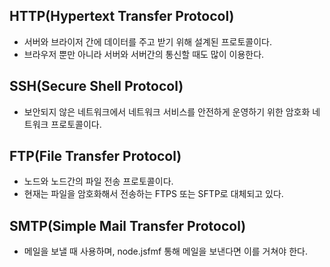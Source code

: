 ## HTTP(Hypertext Transfer Protocol)
-  서버와 브라이저 간에 데이터를 주고 받기 위해 설계된 프로토콜이다.
-  브라우저 뿐만 아니라 서버와 서버간의 통신할 때도 많이 이용한다.

## SSH(Secure Shell Protocol)
- 보안되지 않은 네트워크에서 네트워크 서비스를 안전하게 운영하기 위한 암호화 네트워크 프로토콜이다.

## FTP(File Transfer Protocol)
- 노드와 노드간의 파일 전송 프로토콜이다.
- 현재는 파일을 암호화해서 전송하는 FTPS 또는 SFTP로 대체되고 있다.

## SMTP(Simple Mail Transfer Protocol)
- 메일을 보낼 때 사용하며, node.jsfmf 통해 메일을 보낸다면 이를 거쳐야 한다.
